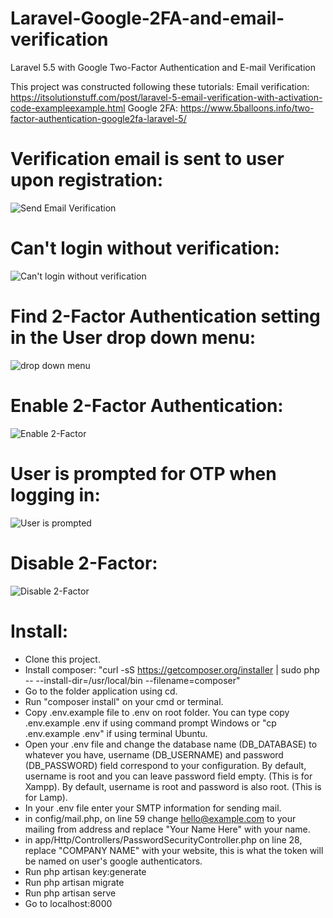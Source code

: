 # Laravel-Google-2FA-and-email-verification
Laravel 5.5 with Google Two-Factor Authentication and E-mail Verification

This project was constructed following these tutorials:
Email verification: https://itsolutionstuff.com/post/laravel-5-email-verification-with-activation-code-exampleexample.html
Google 2FA: https://www.5balloons.info/two-factor-authentication-google2fa-laravel-5/

# Verification email is sent to user upon registration:
![Send Email Verification](https://i.imgur.com/wgbyrzi.png)

# Can't login without verification:
![Can't login without verification](https://i.imgur.com/zpvagwF.png)

# Find 2-Factor Authentication setting in the User drop down menu:
![drop down menu](https://i.imgur.com/XnsLj7w.png)

# Enable 2-Factor Authentication:
![Enable 2-Factor](https://i.imgur.com/mx7rk2l.png)

# User is prompted for OTP when logging in:
![User is prompted](https://i.imgur.com/6baIQqV.png)

# Disable 2-Factor:
![Disable 2-Factor](https://i.imgur.com/IZAiWOE.png)



# Install:

- Clone this project.
- Install composer: "curl -sS https://getcomposer.org/installer | sudo php -- --install-dir=/usr/local/bin --filename=composer"
- Go to the folder application using cd.
- Run "composer install" on your cmd or terminal.
- Copy .env.example file to .env on root folder. You can type copy .env.example .env if using command prompt Windows or "cp .env.example .env" if using terminal Ubuntu.
- Open your .env file and change the database name (DB_DATABASE) to whatever you have, username (DB_USERNAME) and password (DB_PASSWORD) field correspond to your configuration. By default, username is root and you can leave password field empty. (This is for Xampp). By default, username is root and password is also root. (This is for Lamp).
- In your .env file enter your SMTP information for sending mail.
- in config/mail.php, on line 59 change hello@example.com to your mailing from address and replace "Your Name Here" with your name.
- in app/Http/Controllers/PasswordSecurityController.php on line 28, replace "COMPANY NAME" with your website, this is what the token will be named on user's google authenticators.
- Run php artisan key:generate
- Run php artisan migrate
- Run php artisan serve
- Go to localhost:8000


